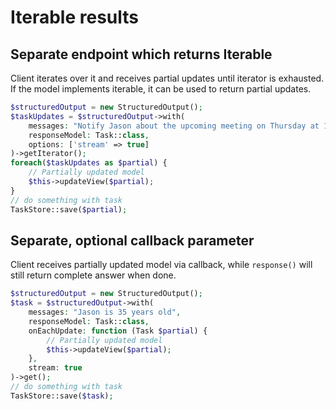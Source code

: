 # Iterable results


## Separate endpoint which returns Iterable

Client iterates over it and receives partial updates until iterator is exhausted.
If the model implements iterable, it can be used to return partial updates.

```php
$structuredOutput = new StructuredOutput();
$taskUpdates = $structuredOutput->with(
    messages: "Notify Jason about the upcoming meeting on Thursday at 10:00 AM",
    responseModel: Task::class,
    options: ['stream' => true]
)->getIterator();
foreach($taskUpdates as $partial) {
    // Partially updated model
    $this->updateView($partial);
}
// do something with task
TaskStore::save($partial);
```



## Separate, optional callback parameter

Client receives partially updated model via callback, while `response()` will still return complete answer when done.

```php
$structuredOutput = new StructuredOutput();
$task = $structuredOutput->with(
    messages: "Jason is 35 years old",
    responseModel: Task::class,
    onEachUpdate: function (Task $partial) {
        // Partially updated model
        $this->updateView($partial);
    },
    stream: true
)->get();
// do something with task
TaskStore::save($task);
```

